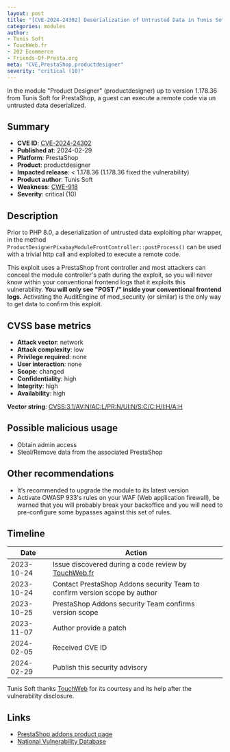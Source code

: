 ```yaml
---
layout: post
title: "[CVE-2024-24302] Deserialization of Untrusted Data in Tunis Soft - Product Designer module for PrestaShop"
categories: modules
author:
- Tunis Soft
- TouchWeb.fr
- 202 Ecommerce
- Friends-Of-Presta.org
meta: "CVE,PrestaShop,productdesigner"
severity: "critical (10)"
---
```


In the module "Product Designer" (productdesigner) up to version 1.178.36 from Tunis Soft for PrestaShop, a guest can execute a remote code via un untrusted data deserialized.


## Summary

* **CVE ID**: [CVE-2024-24302](https://cve.mitre.org/cgi-bin/cvename.cgi?name=CVE-2024-24302)
* **Published at**: 2024-02-29
* **Platform**: PrestaShop
* **Product**: productdesigner
* **Impacted release**: < 1.178.36 (1.178.36 fixed the vulnerability)
* **Product author**: Tunis Soft
* **Weakness**: [CWE-918](https://cwe.mitre.org/data/definitions/918.html)
* **Severity**: critical (10)

## Description

Prior to PHP 8.0, a deserialization of untrusted data exploiting phar wrapper, in the method `ProductDesignerPixabayModuleFrontController::postProcess()` can be used with a trivial http call and exploited to execute a remote code.

This exploit uses a PrestaShop front controller and most attackers can conceal the module controller's path during the exploit, so you will never know within your conventional frontend logs that it exploits this vulnerability. **You will only see "POST /" inside your conventional frontend logs.** Activating the AuditEngine of mod_security (or similar) is the only way to get data to confirm this exploit.

## CVSS base metrics

* **Attack vector**: network
* **Attack complexity**: low
* **Privilege required**: none
* **User interaction**: none
* **Scope**: changed
* **Confidentiality**: high
* **Integrity**: high
* **Availability**: high

**Vector string**: [CVSS:3.1/AV:N/AC:L/PR:N/UI:N/S:C/C:H/I:H/A:H](https://nvd.nist.gov/vuln-metrics/cvss/v3-calculator?vector=AV:N/AC:L/PR:N/UI:N/S:C/C:H/I:H/A:H)

## Possible malicious usage

* Obtain admin access
* Steal/Remove data from the associated PrestaShop

## Other recommendations

* It’s recommended to upgrade the module to its latest version
* Activate OWASP 933's rules on your WAF (Web application firewall), be warned that you will probably break your backoffice and you will need to pre-configure some bypasses against this set of rules.

## Timeline

| Date | Action |
|--|--|
| 2023-10-24 | Issue discovered during a code review by [TouchWeb.fr](https://www.touchweb.fr) |
| 2023-10-24 | Contact PrestaShop Addons security Team to confirm version scope by author |
| 2023-10-25 | PrestaShop Addons security Team confirms version scope |
| 2023-11-07 | Author provide a patch |
| 2024-02-05 | Received CVE ID |
| 2024-02-29 | Publish this security advisory |

Tunis Soft thanks [TouchWeb](https://www.touchweb.fr) for its courtesy and its help after the vulnerability disclosure.

## Links

* [PrestaShop addons product page](https://addons.prestashop.com/en/combinaisons-customization/30176-product-designer.html)
* [National Vulnerability Database](https://cve.mitre.org/cgi-bin/cvename.cgi?name=CVE-2024-24302)
